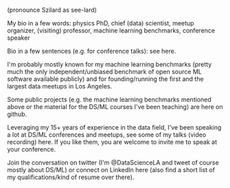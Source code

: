 (pronounce Szilard as see-lard)

My bio in a few words: physics PhD, chief (data) scientist, meetup organizer, (visiting) professor, machine learning benchmarks, conference speaker

Bio in a few sentences (e.g. for conference talks): see here.

I'm probably mostly known for my machine learning benchmarks (pretty much the only independent/unbiased benchmark of open source ML software available publicly) and for founding/running the first and the largest data meetups in Los Angeles.

Some public projects (e.g. the machine learning benchmarks mentioned above or the material for the DS/ML courses I've been teaching) are here on github.

Leveraging my 15+ years of experience in the data field, I've been speaking a lot at DS/ML conferences and meetups, see some of my talks (video recording) here. If you like them, you are welcome to invite me to speak at your conference.

Join the conversation on twitter (I'm @DataScienceLA and tweet of course mostly about DS/ML) or connect on LinkedIn here (also find a short list of my qualifications/kind of resume over there).
